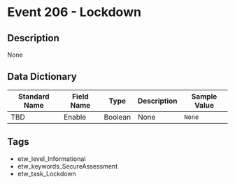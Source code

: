 # Event 206 - Lockdown

## Description
None

## Data Dictionary
|Standard Name|Field Name|Type|Description|Sample Value|
|---|---|---|---|---|
|TBD|Enable|Boolean|None|`None`|

## Tags
* etw_level_Informational
* etw_keywords_SecureAssessment
* etw_task_Lockdown